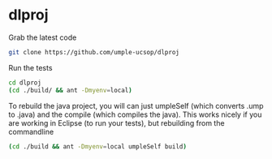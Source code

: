 # dlproj

Grab the latest code

```bash
git clone https://github.com/umple-ucsop/dlproj
```

Run the tests

```bash
cd dlproj
(cd ./build/ && ant -Dmyenv=local)
```

To rebuild the java project, you will can just umpleSelf (which converts .ump to .java) and the compile (which compiles the java).  This works nicely if you are working in Eclipse (to run your tests), but rebuilding from the commandline

```bash
(cd ./build && ant -Dmyenv=local umpleSelf build)
```

